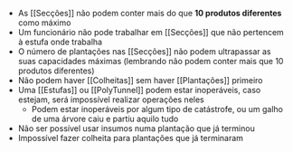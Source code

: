 - As [[Secções]] não podem conter mais do que **10 produtos diferentes** como máximo
- Um funcionário não pode trabalhar em [[Secções]] que não pertencem à estufa onde trabalha
- O número de plantações nas [[Secções]] não podem ultrapassar as suas capacidades máximas (lembrando não podem conter mais que 10 produtos diferentes)
- Não podem haver [[Colheitas]] sem haver [[Plantações]] primeiro
- Uma [[Estufas]] ou [[PolyTunnel]] podem estar inoperáveis, caso estejam, será impossível realizar operações neles
	- Podem estar inoperáveis por algum tipo de catástrofe, ou um galho de uma árvore caiu e partiu aquilo tudo
- Não ser possível usar insumos numa plantação que já terminou
- Impossível fazer colheita para plantações que já terminaram